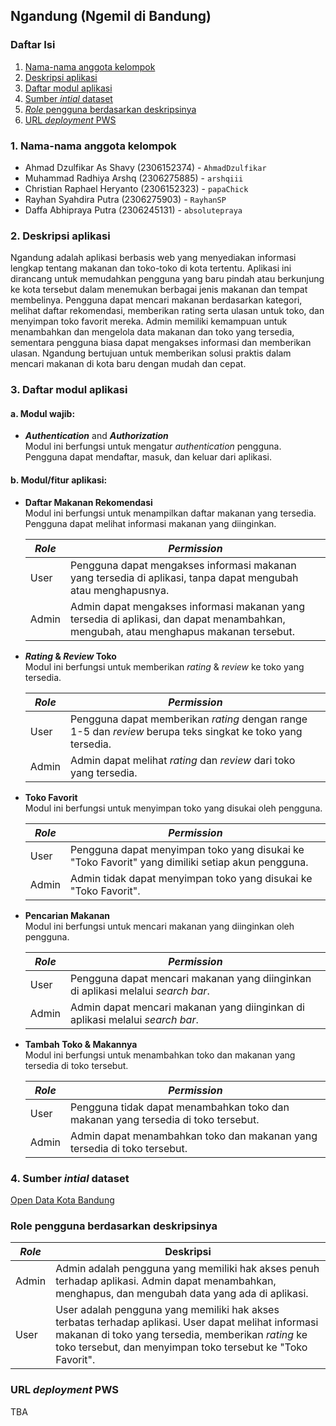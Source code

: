 ## Ngandung (Ngemil di Bandung)

### Daftar Isi

1. [Nama-nama anggota kelompok](#nama-nama-anggota-kelompok)
2. [Deskripsi aplikasi](#deskripsi-aplikasi)
3. [Daftar modul aplikasi](#daftar-modul-aplikasi)
4. [Sumber _intial_ dataset](#sumber-intial-dataset)
5. [_Role_ pengguna berdasarkan deskripsinya](#_Role_-pengguna-berdasarkan-deskripsinya)
6. [URL _deployment_ PWS](#url-deployment-pws)

### 1. Nama-nama anggota kelompok

-   Ahmad Dzulfikar As Shavy (2306152374) - `AhmadDzulfikar`
-   Muhammad Radhiya Arshq (2306275885) - `arshqiii`
-   Christian Raphael Heryanto (2306152323) - `papaChick`
-   Rayhan Syahdira Putra (2306275903) - `RayhanSP`
-   Daffa Abhipraya Putra (2306245131) - `absolutepraya`

### 2. Deskripsi aplikasi

Ngandung adalah aplikasi berbasis web yang menyediakan informasi lengkap tentang makanan dan toko-toko di kota tertentu. Aplikasi ini dirancang untuk memudahkan pengguna yang baru pindah atau berkunjung ke kota tersebut dalam menemukan berbagai jenis makanan dan tempat membelinya. Pengguna dapat mencari makanan berdasarkan kategori, melihat daftar rekomendasi, memberikan rating serta ulasan untuk toko, dan menyimpan toko favorit mereka. Admin memiliki kemampuan untuk menambahkan dan mengelola data makanan dan toko yang tersedia, sementara pengguna biasa dapat mengakses informasi dan memberikan ulasan. Ngandung bertujuan untuk memberikan solusi praktis dalam mencari makanan di kota baru dengan mudah dan cepat.

### 3. Daftar modul aplikasi

#### a. Modul wajib:

-   _**Authentication**_ and _**Authorization**_  
    Modul ini berfungsi untuk mengatur _authentication_ pengguna. Pengguna dapat mendaftar, masuk, dan keluar dari aplikasi.

#### b. Modul/fitur aplikasi:

-   **Daftar Makanan Rekomendasi**  
    Modul ini berfungsi untuk menampilkan daftar makanan yang tersedia. Pengguna dapat melihat informasi makanan yang diinginkan.

    | _Role_  | _Permission_                                                                                                                           |
    | ----- | ------------------------------------------------------------------------------------------------------------------------------------ |
    | User  | Pengguna dapat mengakses informasi makanan yang tersedia di aplikasi, tanpa dapat mengubah atau menghapusnya.                        |
    | Admin | Admin dapat mengakses informasi makanan yang tersedia di aplikasi, dan dapat menambahkan, mengubah, atau menghapus makanan tersebut. |

-   **_Rating_ & _Review_ Toko**  
    Modul ini berfungsi untuk memberikan _rating_ & _review_ ke toko yang tersedia.

    | _Role_  | _Permission_                                                                                                  |
    | ----- | ----------------------------------------------------------------------------------------------------------- |
    | User  | Pengguna dapat memberikan _rating_ dengan range 1-5 dan _review_ berupa teks singkat ke toko yang tersedia. |
    | Admin | Admin dapat melihat _rating_ dan _review_ dari toko yang tersedia.                                          |

-   **Toko Favorit**  
    Modul ini berfungsi untuk menyimpan toko yang disukai oleh pengguna.

    | _Role_  | _Permission_                                                                                       |
    | ----- | ------------------------------------------------------------------------------------------------ |
    | User  | Pengguna dapat menyimpan toko yang disukai ke "Toko Favorit" yang dimiliki setiap akun pengguna. |
    | Admin | Admin tidak dapat menyimpan toko yang disukai ke "Toko Favorit".                                 |

-   **Pencarian Makanan**  
    Modul ini berfungsi untuk mencari makanan yang diinginkan oleh pengguna.

    | _Role_  | _Permission_                                                                       |
    | ----- | -------------------------------------------------------------------------------- |
    | User  | Pengguna dapat mencari makanan yang diinginkan di aplikasi melalui _search bar_. |
    | Admin | Admin dapat mencari makanan yang diinginkan di aplikasi melalui _search bar_.    |

-   **Tambah Toko & Makannya**  
    Modul ini berfungsi untuk menambahkan toko dan makanan yang tersedia di toko tersebut.

    | _Role_  | _Permission_                                                                        |
    | ----- | --------------------------------------------------------------------------------- |
    | User  | Pengguna tidak dapat menambahkan toko dan makanan yang tersedia di toko tersebut. |
    | Admin | Admin dapat menambahkan toko dan makanan yang tersedia di toko tersebut.          |

### 4. Sumber _intial_ dataset

[Open Data Kota Bandung](https://opendata.bandung.go.id/dataset/data-rumah-makan-restoran-cafe-di-kota-bandung)

### __Role__ pengguna berdasarkan deskripsinya

| _Role_  | Deskripsi                                                                                                                                                                                                                 |
| ----- | ------------------------------------------------------------------------------------------------------------------------------------------------------------------------------------------------------------------------- |
| Admin | Admin adalah pengguna yang memiliki hak akses penuh terhadap aplikasi. Admin dapat menambahkan, menghapus, dan mengubah data yang ada di aplikasi.                                                                        |
| User  | User adalah pengguna yang memiliki hak akses terbatas terhadap aplikasi. User dapat melihat informasi makanan di toko yang tersedia, memberikan _rating_ ke toko tersebut, dan menyimpan toko tersebut ke "Toko Favorit". |

### URL _deployment_ PWS

TBA
